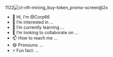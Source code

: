 1122![ct-nft-mining_buy-token_promo-screen@2x](https://github.com/Corp66/Corp66/assets/170683350/091645e1-65f4-46b6-9633-2ea5130a12de)
- 👋 Hi, I’m @Corp66
- 👀 I’m interested in ...
- 🌱 I’m currently learning ...
- 💞️ I’m looking to collaborate on ...
- 📫 How to reach me ...
- 😄 Pronouns: ...
- ⚡ Fun fact: ...

<!---
Corp66/Corp66 is a ✨ special ✨ repository because its `README.md` (this file) appears on your GitHub profile.
You can click the Preview link to take a look at your changes.
--->
